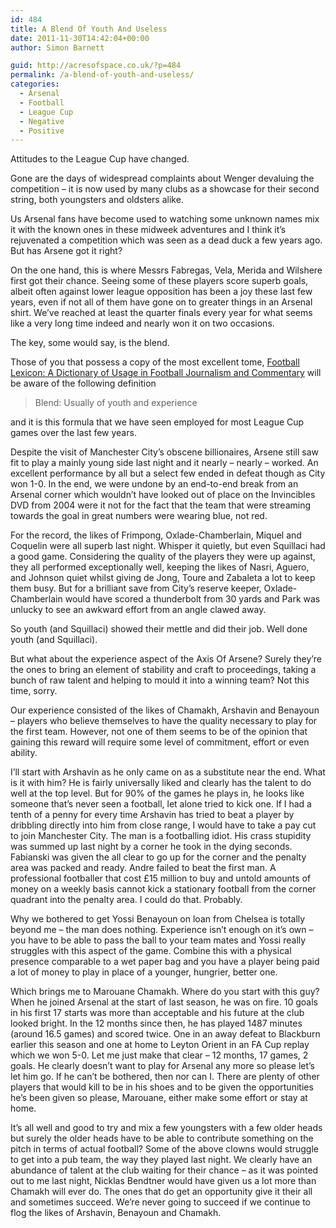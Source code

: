 ```yaml
---
id: 484
title: A Blend Of Youth And Useless
date: 2011-11-30T14:42:04+00:00
author: Simon Barnett

guid: http://acresofspace.co.uk/?p=484
permalink: /a-blend-of-youth-and-useless/
categories:
  - Arsenal
  - Football
  - League Cup
  - Negative
  - Positive
---
```

Attitudes to the League Cup have changed.

Gone are the days of widespread complaints about Wenger devaluing the competition &#8211; it is now used by many clubs as a showcase for their second string, both youngsters and oldsters alike.

Us Arsenal fans have become used to watching some unknown names mix it with the known ones in these midweek adventures and I think it&#8217;s rejuvenated a competition which was seen as a dead duck a few years ago. But has Arsene got it right?

On the one hand, this is where Messrs Fabregas, Vela, Merida and Wilshere first got their chance. Seeing some of these players score superb goals, albeit often against lower league opposition has been a joy these last few years, even if not all of them have gone on to greater things in an Arsenal shirt. We&#8217;ve reached at least the quarter finals every year for what seems like a very long time indeed and nearly won it on two occasions.

The key, some would say, is the blend.

Those of you that possess a copy of the most excellent tome, [Football Lexicon: A Dictionary of Usage in Football Journalism and Commentary](http://www.amazon.co.uk/Football-Lexicon-Dictionary-Journalism-Commentary/dp/0906672791/ref=sr_1_3?ie=UTF8&qid=1322658191&sr=8-3) will be aware of the following definition

> Blend: Usually of youth and experience

and it is this formula that we have seen employed for most League Cup games over the last few years.

Despite the visit of Manchester City&#8217;s obscene billionaires, Arsene still saw fit to play a mainly young side last night and it nearly &#8211; nearly &#8211; worked. An excellent performance by all but a select few ended in defeat though as City won 1-0. In the end, we were undone by an end-to-end break from an Arsenal corner which wouldn&#8217;t have looked out of place on the Invincibles DVD from 2004 were it not for the fact that the team that were streaming towards the goal in great numbers were wearing blue, not red.

For the record, the likes of Frimpong, Oxlade-Chamberlain, Miquel and Coquelin were all superb last night. Whisper it quietly, but even Squillaci had a good game. Considering the quality of the players they were up against, they all performed exceptionally well, keeping the likes of Nasri, Aguero, and Johnson quiet whilst giving de Jong, Toure and Zabaleta a lot to keep them busy. But for a brilliant save from City&#8217;s reserve keeper, Oxlade-Chamberlain would have scored a thunderbolt from 30 yards and Park was unlucky to see an awkward effort from an angle clawed away.

So youth (and Squillaci) showed their mettle and did their job. Well done youth (and Squillaci).

But what about the experience aspect of the Axis Of Arsene? Surely they&#8217;re the ones to bring an element of stability and craft to proceedings, taking a bunch of raw talent and helping to mould it into a winning team? Not this time, sorry.

Our experience consisted of the likes of Chamakh, Arshavin and Benayoun &#8211; players who believe themselves to have the quality necessary to play for the first team. However, not one of them seems to be of the opinion that gaining this reward will require some level of commitment, effort or even ability.

I&#8217;ll start with Arshavin as he only came on as a substitute near the end. What is it with him? He is fairly universally liked and clearly has the talent to do well at the top level. But for 90% of the games he plays in, he looks like someone that&#8217;s never seen a football, let alone tried to kick one. If I had a tenth of a penny for every time Arshavin has tried to beat a player by dribbling directly into him from close range, I would have to take a pay cut to join Manchester City. The man is a footballing idiot. His crass stupidity was summed up last night by a corner he took in the dying seconds. Fabianski was given the all clear to go up for the corner and the penalty area was packed and ready. Andre failed to beat the first man. A professional footballer that cost £15 million to buy and untold amounts of money on a weekly basis cannot kick a stationary football from the corner quadrant into the penalty area. I could do that. Probably.

Why we bothered to get Yossi Benayoun on loan from Chelsea is totally beyond me &#8211; the man does nothing. Experience isn&#8217;t enough on it&#8217;s own &#8211; you have to be able to pass the ball to your team mates and Yossi really struggles with this aspect of the game. Combine this with a physical presence comparable to a wet paper bag and you have a player being paid a lot of money to play in place of a younger, hungrier, better one.

Which brings me to Marouane Chamakh. Where do you start with this guy? When he joined Arsenal at the start of last season, he was on fire. 10 goals in his first 17 starts was more than acceptable and his future at the club looked bright. In the 12 months since then, he has played 1487 minutes (around 16.5 games) and scored twice. One in an away defeat to Blackburn earlier this season and one at home to Leyton Orient in an FA Cup replay which we won 5-0. Let me just make that clear &#8211; 12 months, 17 games, 2 goals. He clearly doesn&#8217;t want to play for Arsenal any more so please let&#8217;s let him go. If he can&#8217;t be bothered, then nor can I. There are plenty of other players that would kill to be in his shoes and to be given the opportunities he&#8217;s been given so please, Marouane, either make some effort or stay at home.

It&#8217;s all well and good to try and mix a few youngsters with a few older heads but surely the older heads have to be able to contribute something on the pitch in terms of actual football? Some of the above clowns would struggle to get into a pub team, the way they played last night. We clearly have an abundance of talent at the club waiting for their chance &#8211; as it was pointed out to me last night, Nicklas Bendtner would have given us a lot more than Chamakh will ever do. The ones that do get an opportunity give it their all and sometimes succeed. We&#8217;re never going to succeed if we continue to flog the likes of Arshavin, Benayoun and Chamakh.
